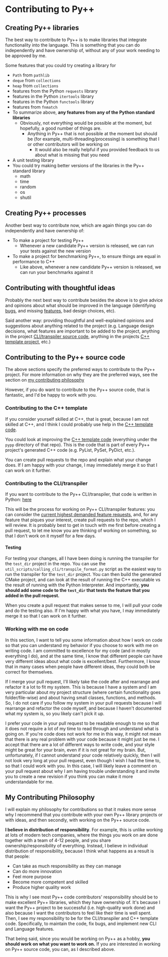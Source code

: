 # Contributing to Py++

## Creating Py++ libraries

The best way to contribute to Py++ is to make libraries that integrate functionality into the language. This is something that you can do independently and have ownership of, without any of your work needing to be approved by me.

Some features that you could try creating a library for

- `Path` from `pathlib`
- `deque` from `collections`
- `heap` from `collections`
- features from the Python `requests` library
- features in the Python `itertools` library
- features in the Python `functools` library
- features from `fnmatch`
- To summarize above, **any features from any of the Python standard libraries**
    - Obviously, not everything would be possible at the moment, but hopefully, a good number of things are.
        - Anything in Py++ that is not possible at the moment but should be (for example, multi-threading/processing) is something that I or other contributors will be working on
            - It would also be really helpful if you provided feedback to us about what is missing that you need
- A unit testing library
- You could try making better versions of the libraries in the Py++ standard library
    - math
    - time
    - random
    - os
    - shutil

## Creating Py++ processes

Another best way to contribute now, which are again things you can do independently and have ownership of:

- To make a project for testing Py++
    - Whenever a new candidate Py++ version is released, we can run your tests against the new version
- To make a project for benchmarking Py++, to ensure things are equal in performance to C++
    - Like above, whenever a new candidate Py++ version is released, we can run your benchmarks against it


## Contributing with thoughtful ideas

Probably the next best way to contribute besides the above is to give advice and opinions about what should be improved in the language (identifying [bugs](bug_reports.md), and missing [features](feature_requests.md), bad design choices, etc).

Said another way: providing thoughtful and well-explained opinions and suggestions about anything related to the project (e.g. Language design decisions, what features are important to be added to the project, anything in the project [CLI/transpiler source code](https://github.com/curtispuetz/pypp-cli), anything in the projects [C++ template project](https://github.com/curtispuetz/pypp-cpp-dev), etc.)

## Contributing to the Py++ source code

The above sections specify the preferred ways to contribute to the Py++ project. For more information on why they are the preferred ways, see the section on [my contributing philosophy](#my-contributing-philosophy)

However, if you do want to contribute to the Py++ source code, that is fantastic, and I'd be happy to work with you.

### Contributing to the C++ template

If you consider yourself skilled at C++, that is great, because I am not skilled at C++, and I think I could probably use help in the [C++ template code](https://github.com/curtispuetz/pypp-cpp-dev). 

You could look at improving the [C++ template code](https://github.com/curtispuetz/pypp-cpp-dev) (everything under the `pypp` directory of that repo). This is the code that is part of every Py++ project's generated C++ code (e.g. PyList, PySet, PyDict, etc.).

You can create pull requests to the repo and explain what your change does. If I am happy with your change, I may immediately merge it so that I can work on it further.

### Contributing to the CLI/transpiler

If you want to contribute to the Py++ CLI/transpiler, that code is written in Python: [here](https://github.com/curtispuetz/pypp-cli)

This will be the process for working on Py++ CLI/transpiler features: you can consider the [current highest demanded feature requests](feature_requests.md), and, for any feature that piques your interest, create pull requests to the repo, which I will review. It is probably best to get in touch with me first before creating a pull request, to let me know you are thinking of working on something, so that I don't work on it myself for a few days.

#### Testing

For testing your changes, all I have been doing is running the transpiler for the `test_dir` project in the repo. You can use the `util_scripts/calling_cli/transpile_format.py` script as the easiest way to run the transpiler for the `test_dir` project. You can then build the generated CMake project, and can look at the result of running the C++ executable vs the result of running with the Python Interpreter. And importantly, **you should add some code to the `test_dir` that tests the feature that you added in the pull request.**

When you create a pull request that makes sense to me, I will pull your code and do the testing also. If I'm happy with what you have, I may immediately merge it so that I can work on it further.

### Working with me on code

In this section, I want to tell you some information about how I work on code so that you can understand my behavior if you choose to work with me on writing code. I am committed to excellence for my code (and in mostly everything I do), and at the same time, I know that different people can have very different ideas about what code is excellent/best. Furthermore, I know that in many cases when people have different ideas, they could both be correct for themselves.

If I merge your pull request, I'll likely take the code after and rearrange and refactor it a lot to fit my system. This is because I have a system and I am very particular about my project structure (where certain functionality goes folder/file-wise) and about having small classes, functions, and methods. So, I do not care if you follow my system in your pull requests because I will rearrange and refactor the code myself, and because I haven't documented what my system is, so you likely can't pick it up.

I prefer your code in your pull request to be readable enough to me so that it does not require a lot of my time to read through and understand what is going on. If you're code does not work for me in this way, it might not mean that there is any real problem with your code because it might just be me. I accept that there are a lot of different ways to write code, and your style might be great for your brain, even if it is not great for my brain. But, unfortunately, if I cannot understand your code relatively quickly, then I will not look very long at your pull request, even though I wish I had the time to, so that I could work with you. In this case, I will likely leave a comment on your pull request about why I am having trouble understanding it and invite you to create a new revision if you think you can make it more understandable for me.

## My Contributing Philosophy

I will explain my philosophy for contributions so that it makes more sense why I recommend that you contribute with your own Py++ library projects or with ideas, and then secondly, with working on the Py++ source code.

**I believe in distribution of responsibility**. For example, this is unlike working at lots of modern tech companies, where the things you work on are done together with a team of 4-12 people, and you share ownership/responsibility of everything. Instead, I believe in individual distribution of responsibility, because I think what happens as a result is that people:

- Can take as much responsibility as they can manage
- Can do more innovation
- Feel more purpose
- Become more competent and skilled
- Produce higher quality work

This is why I see most Py++ code contributors' responsibility should be to make excellent Py++ libraries, which they have ownership of. It's because I want the Py++ project to be successful (i.e. high-quality work done) and also because I want the contributors to feel like their time is well spent. Then, I see my responsibility to be for the CLI/transpiler and C++ template code. Specifically, to maintain the code, fix bugs, and implement new CLI and Language features.

That being said, since you would be working on Py++ as a hobby, **you should work on what you want to work on.** If you are interested in working on Py++ source code, you can, as I described above.
